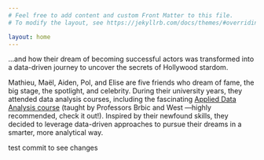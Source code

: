 ```yaml
---
# Feel free to add content and custom Front Matter to this file.
# To modify the layout, see https://jekyllrb.com/docs/themes/#overriding-theme-defaults

layout: home
---
```




...and how their dream of becoming successful actors was transformed into a data-driven journey to uncover the secrets of Hollywood stardom.


Mathieu, Maël, Aiden, Pol, and Elise are five friends who dream of fame, the big stage, the spotlight, and celebrity. During their university years, they attended data analysis courses, including the fascinating [Applied Data Analysis course](https://epfl-ada.github.io/teaching/fall2024/cs401/) (taught by Professors Brbic and West —highly recommended, check it out!). Inspired by their newfound skills, they decided to leverage data-driven approaches to pursue their dreams in a smarter, more analytical way.


test commit to see changes 